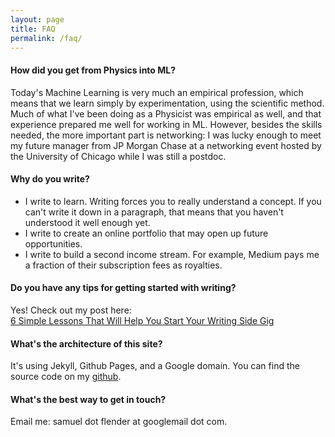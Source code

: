 ```yaml
---
layout: page
title: FAQ
permalink: /faq/
---
```


#### How did you get from Physics into ML?
Today's Machine Learning is very much an empirical profession, which means that we learn simply by experimentation, using the scientific method. Much of what I've been doing as a Physicist was empirical as well, and that experience prepared me well for working in ML. However, besides the skills needed, the more important part is networking: I was lucky enough to meet my future manager from JP Morgan Chase at a networking event hosted by the University of Chicago while I was still a postdoc.

#### Why do you write?
- I write to learn. Writing forces you to really understand a concept. If you can't write it down in a paragraph, that means that you haven't understood it well enough yet.
- I write to create an online portfolio that may open up future opportunities. 
- I write to build a second income stream. For example, Medium pays me a fraction of their subscription fees as royalties.

#### Do you have any tips for getting started with writing?
Yes! Check out my post here:\
[6 Simple Lessons That Will Help You Start Your Writing Side Gig](https://medium.com/@samuel.flender/6-simple-lessons-that-will-help-you-start-your-writing-side-gig-f3b9273fb1ca)

#### What's the architecture of this site?
It's using Jekyll, Github Pages, and a Google domain. You can find the source code on my [github](https://github.com/sflender/site).  

####  What's the best way to get in touch?
Email me: samuel dot flender at googlemail dot com.
